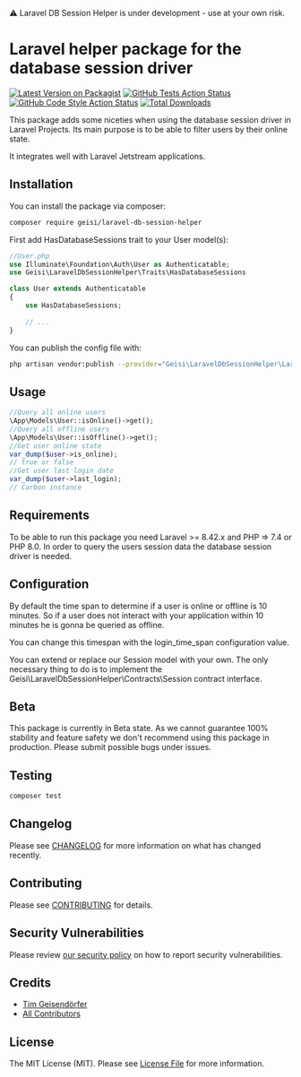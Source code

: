 ⚠️ Laravel DB Session Helper is under development - use at your own risk.
# Laravel helper package for the database session driver

[![Latest Version on Packagist](https://img.shields.io/packagist/v/geisi/laravel-db-session-helper.svg?style=flat-square)](https://packagist.org/packages/geisi/laravel-db-session-helper)
[![GitHub Tests Action Status](https://img.shields.io/github/workflow/status/geisi/laravel-db-session-helper/run-tests?label=tests)](https://github.com/geisi/laravel-db-session-helper/actions?query=workflow%3Arun-tests+branch%3Amain)
[![GitHub Code Style Action Status](https://img.shields.io/github/workflow/status/geisi/laravel-db-session-helper/Check%20&%20fix%20styling?label=code%20style)](https://github.com/geisi/laravel-db-session-helper/actions?query=workflow%3A"Check+%26+fix+styling"+branch%3Amain)
[![Total Downloads](https://img.shields.io/packagist/dt/geisi/laravel-db-session-helper.svg?style=flat-square)](https://packagist.org/packages/geisi/laravel-db-session-helper)

This package adds some niceties when using the database session driver in Laravel Projects. Its main purpose is to be
able to filter users by their online state.

It integrates well with Laravel Jetstream applications.

## Installation

You can install the package via composer:

```bash
composer require geisi/laravel-db-session-helper
```

First add HasDatabaseSessions trait to your User model(s):

```php
//User.php
use Illuminate\Foundation\Auth\User as Authenticatable;
use Geisi\LaravelDbSessionHelper\Traits\HasDatabaseSessions

class User extends Authenticatable
{
    use HasDatabaseSessions;
    
    // ...
}
```

You can publish the config file with:
```bash
php artisan vendor:publish --provider="Geisi\LaravelDbSessionHelper\LaravelDbSessionHelperServiceProvider"
```

## Usage

```php
//Query all online users
\App\Models\User::isOnline()->get();
//Query all offline users
\App\Models\User::isOffline()->get();
//Get user online state
var_dump($user->is_online);
// true or false
//Get user last login date
var_dump($user->last_login);
// Carbon instance
```

## Requirements

To be able to run this package you need Laravel >= 8.42.x and PHP => 7.4 or PHP 8.0. In order to query the users session
data the database session driver is needed.

## Configuration

By default the time span to determine if a user is online or offline is 10 minutes. So if a user does not interact with
your application within 10 minutes he is gonna be queried as offline.

You can change this timespan with the login_time_span configuration value.

You can extend or replace our Session model with your own. The only necessary thing to do is to implement the
Geisi\LaravelDbSessionHelper\Contracts\Session contract interface.

## Beta

This package is currently in Beta state. As we cannot guarantee 100% stability and feature safety we don't recommend using this package in production.
Please submit possible bugs under issues.

## Testing

```bash
composer test
```

## Changelog

Please see [CHANGELOG](CHANGELOG.md) for more information on what has changed recently.

## Contributing

Please see [CONTRIBUTING](.github/CONTRIBUTING.md) for details.

## Security Vulnerabilities

Please review [our security policy](../../security/policy) on how to report security vulnerabilities.

## Credits

- [Tim Geisendörfer](https://github.com/geisi)
- [All Contributors](../../contributors)

## License

The MIT License (MIT). Please see [License File](LICENSE.md) for more information.
